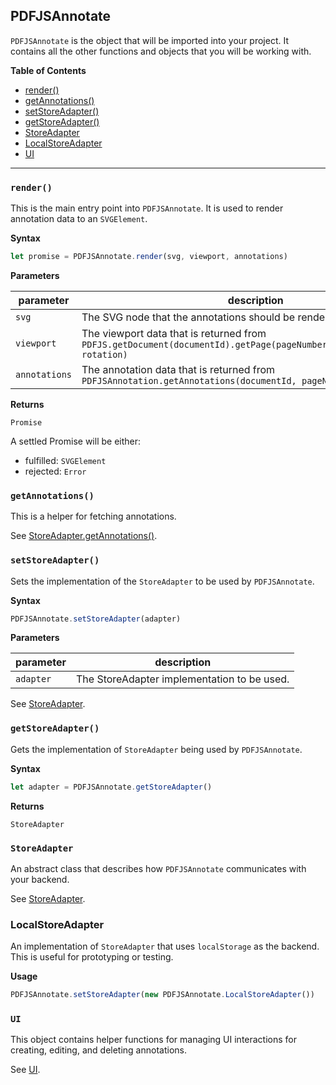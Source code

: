 ## PDFJSAnnotate

`PDFJSAnnotate` is the object that will be imported into your project. It contains all the other functions and objects that you will be working with.

__Table of Contents__

- [render()](#render)
- [getAnnotations()](#getannotations)
- [setStoreAdapter()](#setstoreadapter)
- [getStoreAdapter()](#getstoreadapter)
- [StoreAdapter](#storeadapter)
- [LocalStoreAdapter](#localstoreadapter)
- [UI](#ui)

---

### `render()`
This is the main entry point into `PDFJSAnnotate`. It is used to render annotation data to an `SVGElement`.

__Syntax__

```js
let promise = PDFJSAnnotate.render(svg, viewport, annotations)
```

__Parameters__

| parameter | description |
|---|---|
| `svg` | The SVG node that the annotations should be rendered to |
| `viewport` | The viewport data that is returned from `PDFJS.getDocument(documentId).getPage(pageNumber).getViewPort(scale, rotation)` |
| `annotations` | The annotation data that is returned from `PDFJSAnnotation.getAnnotations(documentId, pageNumber)` |

__Returns__

`Promise`

A settled Promise will be either:

- fulfilled: `SVGElement`
- rejected: `Error`

### `getAnnotations()`
This is a helper for fetching annotations.

See [StoreAdapter.getAnnotations()](https://github.com/marcoguido/pdf-annotate.js/blob/master/docs/api/StoreAdapter.md#getannotations).

### `setStoreAdapter()`
Sets the implementation of the `StoreAdapter` to be used by `PDFJSAnnotate`.

__Syntax__

```js
PDFJSAnnotate.setStoreAdapter(adapter)
```

__Parameters__

| parameter | description |
|---|---|
| `adapter` | The StoreAdapter implementation to be used. |

See [StoreAdapter](https://github.com/marcoguido/pdf-annotate.js/blob/master/docs/api/StoreAdapter.md).

### `getStoreAdapter()`
Gets the implementation of `StoreAdapter` being used by `PDFJSAnnotate`.

__Syntax__

```js
let adapter = PDFJSAnnotate.getStoreAdapter()
```

__Returns__

`StoreAdapter`

### `StoreAdapter`
An abstract class that describes how `PDFJSAnnotate` communicates with your backend.

See [StoreAdapter](https://github.com/marcoguido/pdf-annotate.js/blob/master/docs/api/StoreAdapter.md).

### LocalStoreAdapter
An implementation of `StoreAdapter` that uses `localStorage` as the backend. This is useful for prototyping or testing.

__Usage__

```js
PDFJSAnnotate.setStoreAdapter(new PDFJSAnnotate.LocalStoreAdapter())
```

### `UI`
This object contains helper functions for managing UI interactions for creating, editing, and deleting annotations.

See [UI](https://github.com/marcoguido/pdf-annotate.js/blob/master/docs/api/UI.md).
